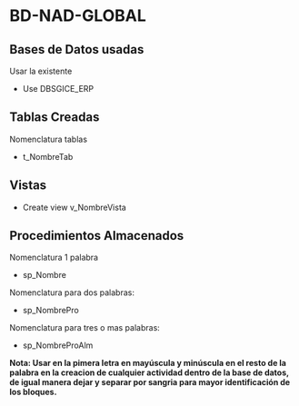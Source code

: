 # BD-NAD-GLOBAL

## Bases de Datos usadas
Usar la existente
- Use DBSGICE_ERP

## Tablas Creadas
Nomenclatura tablas
- t_NombreTab
  
## Vistas
- Create view v_NombreVista

## Procedimientos Almacenados
Nomenclatura 1 palabra
- sp_Nombre

Nomenclatura para dos palabras:
- sp_NombrePro

Nomenclatura para tres o mas palabras:
- sp_NombreProAlm


<strong>Nota: Usar en la pimera letra en mayúscula y minúscula en el resto de la palabra en la creacion de cualquier actividad dentro de la base de datos,
de igual manera dejar y separar por sangria para mayor identificación de los bloques.</strong>

